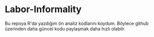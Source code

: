 # Labor-Informality

Bu repoya R'da yazdığım ön analiz kodlarını koydum. Böylece github üzerinden daha güncel kodu paylaşmak daha hızlı olabilr.
